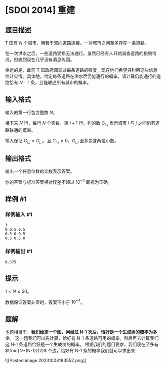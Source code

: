 # [SDOI 2014] 重建

## 题目描述

T 国有 $N$ 个城市，用若干双向道路连接。一对城市之间至多存在一条道路。    

在一次洪水之后，一些道路受损无法通行。虽然已经有人开始调查道路的损毁情况，但直到现在几乎没有消息传回。    

幸运的是，此前 T 国政府调查过每条道路的强度，现在他们希望只利用这些信息估计灾情。具体地，给定每条道路在洪水后仍能通行的概率，请计算仍能通行的道路恰有 $N-1$ 条，且能联通所有城市的概率。

## 输入格式

输入的第一行包含整数 $N$。  

接下来 $N$ 行，每行 $N$ 个实数，第 $i+1$ 行，列的数 $G_{i,j}$ 表示城市 $i$ 与 $j$ 之间仍有道路联通的概率。    

输入保证 $G_{i,j}=G_{j,i}$，且 $G_{i,i}=0$。$G_{i, j}$ 至多包含两位小数。

## 输出格式

输出一个任意位数的实数表示答案。    

你的答案与标准答案相对误差不超过 $10^{-4}$ 即视为正确。

## 样例 #1

### 样例输入 #1

```
3
0 0.5 0.5
0.5 0 0.5
0.5 0.5 0
```

### 样例输出 #1

```
0.375
```

## 提示

$1<N\leq 50$。

数据保证答案非零时，答案不小于 $10^{-4}$。

## 题解
本题相当于，**我们给定一个图，问经过 N-1 次后，恰好是一个生成树的概率为多少**。
这一题我们可以先计算，恰好有 N-1 条道路可用的概率，然后再去计算我们这 N-1 条道路恰好是一个生成树的概率。
根据我们的题目要求，我们现在至多有 $\frac{N*(N-1)}{2}$ 个边，恰好有 N-1 条的概率我们就可以求出来

![[Pasted image 20231008183552.png]]
